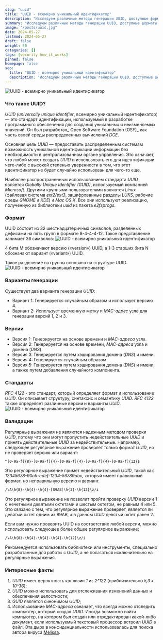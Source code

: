 ```yaml
---
slug: "uuid"
title: "UUID - всемирно уникальный идентификатор"
description: "Исследуем различные методы генерации UUID, доступные форматы и версии. Кроме того, мы обсудим недостатки проверки UUID с помощью регулярных выражений и реальный случай применения UUID для поимки преступника."
summary: "Исследуем различные методы генерации UUID, доступные форматы и версии. Кроме того, мы обсудим недостатки проверки UUID с помощью регулярных выражений и реальный случай применения UUID для поимки преступника."
image: "/posts/uuid.jpg"
date: 2024-05-27
lastmod: 2024-05-27
draft: false
weight: 50
categories: []
tags: [security how_it_works]
pinned: false
homepage: false
seo:
  title: "UUID - всемирно уникальный идентификатор"
  description: "Исследуем различные методы генерации UUID, доступные форматы и версии. Кроме того, мы обсудим недостатки проверки UUID с помощью регулярных выражений и реальный случай применения UUID для поимки преступника."
---
```


![UUID - всемирно уникальный идентификатор](/posts/uuid.jpg "UUID - всемирно уникальный идентификатор")

### Что такое UUID?
_UUID (universally unique identifier_, всемирно уникальный идентификатор) — это стандарт идентификации, используемый в разработке программного обеспечения для создания уникальных и неизменяемых значений. Он был разработан_ Open Software Foundation (OSF)_ как часть своей среды распределенных вычислений _DCE_.

Основная цель _UUID_ — предоставить распределенным системам возможность уникальной идентификации информации без необходимости в централизованном органе управления. Это означает, что любой может создать _UUID_ и использовать его для идентификации чего-либо с высокой степенью уверенности в том, что этот идентификатор не будет случайно использован для чего-то еще.

Наиболее распространенным использованием стандарта _UUID_ является _Globally Unique Identifier (GUID)_, используемый компанией _Microsoft_. Другими крупными пользователями являются _Linux_ (файловая система _ext2/ext3_, зашифрованные разделы _LUKS_, рабочие среды _GNOME_ и _KDE_) и _Mac OS X_. Все они используют реализацию, полученную из библиотеки _uuid_ из пакета _e2fsprogs_.


### Формат
UUID состоит из 32 шестнадцатеричных символов, разделенных дефисами на пять групп в формате 8-4-4-4-12. Такое представление занимает 36 символов:
![UUID - всемирно уникальный идентификатор](/posts/uuid-1.png "UUID - всемирно уникальный идентификатор")

4 бита M обозначают версию («version») UUID, а 1-3 старших бита N обозначают вариант («variant») UUID.

Такое разделение на группы основано на структуре UUID:
![UUID - всемирно уникальный идентификатор](/posts/uuid-2.png "UUID - всемирно уникальный идентификатор")


### Варианты генерации

Существует два варианта генерации _UUID_:
- Вариант 1: Генерируется случайным образом и использует версию 4.
- Вариант 2: Использует временную метку и _MAC-адрес_ узла для генерации версий 1, 2 и 3.

### Версии
- Версия 1: Генерируется на основе времени и _MAC-адреса_ узла.
- Версия 2: Генерируется на основе времени, _MAC-адреса_ узла и домена (_DNS_).
- Версия 3: Генерируется путем хэширования домена (_DNS_) и имени.
- Версия 4: Генерируется случайным образом.
- Версия 5: Генерируется путем хэширования домена (_DNS_) и имени, а также путем добавления случайного компонента.

### Стандарты

_RFC 4122_ - это стандарт, который определяет формат и использование _UUID_. Он описывает структуру, синтаксис и семантику _UUID_. _RFC 4122_ также определяет различные версии и варианты _UUID_.
![UUID - всемирно уникальный идентификатор](/posts/uuid-3.jpg "UUID - всемирно уникальный идентификатор")

### Валидации
Регулярные выражения не являются надежным методом проверки _UUID_, потому что они могут пропустить недействительные _UUID_ и принять действительные _UUID_ за недействительные. Например, следующее регулярное выражение проверяет только формат _UUID_, но не проверяет версию или вариант:

```sh
^[0-9a-f]{8}-[0-9a-f]{4}-[0-9a-f]{4}-[0-9a-f]{4}-[0-9a-f]{12}$
```
Это регулярное выражение примет недействительный _UUID_, такой как _12345678-90ab-cdef-1234-56789abc_, который имеет правильный формат, но неправильную версию и вариант.

```sh
/\A\h{8}-\h{4}-\h{4}-[89AB]\h{3}-\h{12}\z/i  
```
Это регулярное выражение не позволит пройти проверку _UUID_ версии 1 с нечетными девятыми октетами и шестым октетом, не равным 4 или 5.
Это связано с тем, что регулярное выражение проверяет, является ли девятый октет одним из 89AB, а в данном _UUID_ девятый октет равен 2.


Если вам нужно проверить UUID на соответствие любой версии, можно использовать следующее более общее регулярное выражение:
```sh
/\A\h{8}-\h{4}-\h{4}-\h{4}-\h{12}\z/i
```

Рекомендуется использовать библиотеки или инструменты, специально разработанные для работы с _UUID_, а не полагаться исключительно на регулярные выражения.

### Интересные факты
1. _UUID_ имеет вероятность коллизии _1_ из _2^122_ (приблизительно _5,3 x 10^36_);
2. _UUID_ можно использовать для отслеживания изменений данных и обеспечения целостности;
3. _GUID_ является синонимом _UUID_;
4. Использование _MAC-адреса_ означает, что всегда можно отследить компьютер, который создал _UUID_. Иногда возможно найти компьютер, на котором был создан или отредактирован какой-либо документ, если используемый текстовый процессор встроил _UUID_ в файл. Эта дыра в конфиденциальности использовалась для поиска автора вируса [Melissa](https://ru.wikipedia.org/wiki/Melissa_(%D0%BA%D0%BE%D0%BC%D0%BF%D1%8C%D1%8E%D1%82%D0%B5%D1%80%D0%BD%D1%8B%D0%B9_%D0%B2%D0%B8%D1%80%D1%83%D1%81)).
